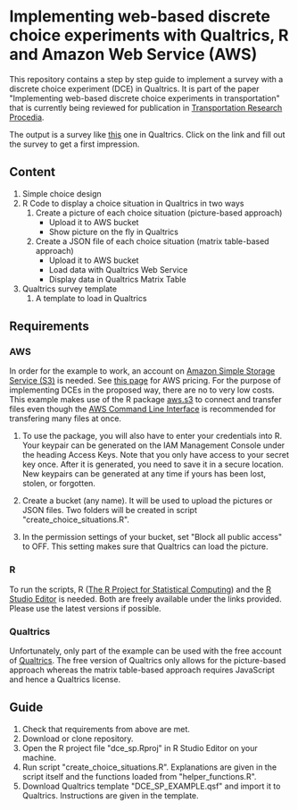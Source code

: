 # Implementing web-based discrete choice experiments with Qualtrics, R and Amazon Web Service (AWS)

This repository contains a step by step guide to implement a survey with a discrete choice experiment (DCE) in Qualtrics. It is part of the paper "Implementing web-based discrete choice experiments in transportation" that is currently being reviewed for publication in [Transportation Research Procedia](https://www.sciencedirect.com/journal/transportation-research-procedia?_gl=1*1vrwepw*_ga*NjY1MTg2NDMzLjE2NjM5MjE3MTU.*_ga_4R527DM8F7*MTY2MzkyMTcxNS4xLjAuMTY2MzkyMTcyNi4wLjAuMA..).

The output is a survey like [this](https://ivtethz.fra1.qualtrics.com/jfe/form/SV_9ykT8FWUU31yjGu) one in Qualtrics. Click on the link and fill out the survey to get a first impression.

## Content

1. Simple choice design
2. R Code to display a choice situation in Qualtrics in two ways
   1. Create a picture of each choice situation (picture-based approach)
      - Upload it to AWS bucket
      - Show picture on the fly in Qualtrics
   2. Create a JSON file of each choice situation (matrix table-based approach)
      - Upload it to AWS bucket
      - Load data with Qualtrics Web Service
      - Display data in Qualtrics Matrix Table
3. Qualtrics survey template
   1. A template to load in Qualtrics

## Requirements

### AWS

In order for the example to work, an account on [Amazon Simple Storage Service (S3)](https://aws.amazon.com/s3/?tag=mochaglobal20-20) is needed. See [this page](https://aws.amazon.com/s3/pricing/) for AWS pricing. For the purpose of implementing DCEs in the proposed way, there are no to very low costs. This example makes use of the R package [aws.s3](https://github.com/cloudyr/aws.s3) to connect and transfer files even though the [AWS Command Line Interface](https://docs.aws.amazon.com/cli/index.html) is recommended for transfering many files at once.

1. To use the package, you will also have to enter your credentials into R. Your keypair can be generated on the IAM Management Console under the heading Access Keys. Note that you only have access to your secret key once. After it is generated, you need to save it in a secure location. New keypairs can be generated at any time if yours has been lost, stolen, or forgotten.

2. Create a bucket (any name). It will be used to upload the pictures or JSON files. Two folders will be created in script "create_choice_situations.R".

3. In the permission settings of your bucket, set "Block all public access" to OFF. This setting makes sure that Qualtrics can load the picture.

### R

To run the scripts, R ([The R Project for Statistical Computing](https://www.r-project.org/)) and the [R Studio Editor](https://www.rstudio.com/products/rstudio/download/) is needed. Both are freely available under the links provided. Please use the latest versions if possible.

### Qualtrics

Unfortunately, only part of the example can be used with the free account of [Qualtrics](https://www.qualtrics.com/uk/core-xm/). The free version of Qualtrics only allows for the picture-based approach whereas the matrix table-based approach requires JavaScript and hence a Qualtrics license.

## Guide

1. Check that requirements from above are met.
2. Download or clone repository.
3. Open the R project file "dce_sp.Rproj" in R Studio Editor on your machine.
4. Run script "create_choice_situations.R". Explanations are given in the script itself and the functions loaded from "helper_functions.R".
5. Download Qualtrics template "DCE_SP_EXAMPLE.qsf" and import it to Qualtrics. Instructions are given in the template.














